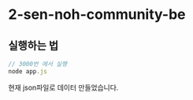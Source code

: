 # 2-sen-noh-community-be

## 실행하는 법


```javascript
// 3000번 에서 실행
node app.js

```

현재 json파일로 데이터 만들었습니다. 